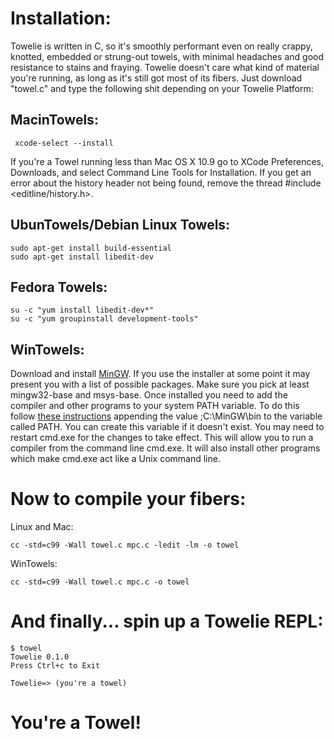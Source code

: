 # Installation:

Towelie is written in C, so it's smoothly performant even on really crappy, knotted, embedded or strung-out towels, with minimal headaches and good resistance to stains and fraying. Towelie doesn't care what kind of material you're running, as long as it's still got most of its fibers. Just download "towel.c" and type the following shit depending on your Towelie Platform: 

## MacinTowels:
     
     xcode-select --install
     
If you're a Towel running less than Mac OS X 10.9 go to XCode Preferences, Downloads, and select Command Line Tools for Installation. If you get an error about the history header not being found, remove the thread #include <editline/history.h>.

## UbunTowels/Debian Linux Towels:

    sudo apt-get install build-essential
    sudo apt-get install libedit-dev
    
## Fedora Towels:

    su -c "yum install libedit-dev*"
    su -c "yum groupinstall development-tools"
    
## WinTowels:

Download and install [MinGW](http://www.mingw.org/). If you use the installer at some point it may present you with a list of possible packages. Make sure you pick at least mingw32-base and msys-base. Once installed you need to add the compiler and other programs to your system PATH variable. To do this follow [these instructions](http://www.computerhope.com/issues/ch000549.htm) appending the value ;C:\MinGW\bin to the variable called PATH. You can create this variable if it doesn't exist. You may need to restart cmd.exe for the changes to take effect. This will allow you to run a compiler from the command line cmd.exe. It will also install other programs which make cmd.exe act like a Unix command line.

# Now to compile your fibers:

Linux and Mac:

    cc -std=c99 -Wall towel.c mpc.c -ledit -lm -o towel

WinTowels:

    cc -std=c99 -Wall towel.c mpc.c -o towel

# And finally... spin up a Towelie REPL:

    $ towel
    Towelie 0.1.0
    Press Ctrl+c to Exit
    
    Towelie=> (you're a towel)
    
# You're a Towel!
